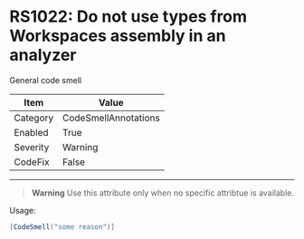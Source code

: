# RS1022: Do not use types from Workspaces assembly in an analyzer

General code smell

|Item|Value|
|-|-|
|Category|CodeSmellAnnotations|
|Enabled|True|
|Severity|Warning|
|CodeFix|False|
---

> **Warning**
> Use this attribute only when no specific attribtue is available.
> 
> 


Usage:
```cs
[CodeSmell("some reason")]
```